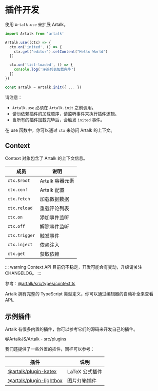 # 插件开发

使用 `Artalk.use` 来扩展 Artalk。

```js
import Artalk from 'artalk'

Artalk.use((ctx) => {
  ctx.on('inited', () => {
    ctx.get('editor').setContent("Hello World")
  })

  ctx.on('list-loaded', () => {
    console.log('评论列表加载完毕')
  })
})

const artalk = Artalk.init({ ... })
```

请注意：

- `Artalk.use` 必须在 `Artalk.init` 之前调用。
- 请勿依赖插件的加载顺序，请监听事件来执行插件逻辑。
- 当所有的插件加载完毕后，会触发 `inited` 事件。

在 use 函数中，你可以通过 `ctx` 来访问 Artalk 的上下文。

## Context

Context 对象包含了 Artalk 的上下文信息。

| 成员 | 说明 |
| --- | --- |
| `ctx.$root` | Artalk 容器元素 |
| `ctx.conf` | Artalk 配置 |
| `ctx.fetch` | 加载数据数据 |
| `ctx.reload` | 重载评论列表 |
| `ctx.on` | 添加事件监听 |
| `ctx.off` | 解除事件监听 |
| `ctx.trigger` | 触发事件 |
| `ctx.inject` | 依赖注入 |
| `ctx.get` | 获取依赖 |

::: warning
Context API 目前仍不稳定，开发可能会有变动，升级请关注 CHANGELOG。
:::

参考：[@artalk/src/types/context.ts](https://github.com/ArtalkJS/Artalk/blob/master/ui/artalk/src/types/context.ts)

Artalk 拥有完整的 TypeScript 类型定义，你可以通过编辑器的自动补全来查看 API。

## 示例插件

Artalk 有很多内置的插件，你可以参考它们的源码来开发自己的插件。

[@ArtalkJS/Artalk - src/plugins](https://github.com/ArtalkJS/Artalk/tree/master/ui/artalk/src/plugins)

我们还提供了一些外置的插件，同样可以参考：

| 插件 | 说明 |
| --- | --- |
| [@artalk/plugin-katex](https://github.com/ArtalkJS/Artalk/tree/master/ui/plugin-katex) | LaTeX 公式插件 |
| [@artalk/plugin-lightbox](https://github.com/ArtalkJS/Artalk/tree/master/ui/plugin-lightbox) | 图片灯箱插件 |
